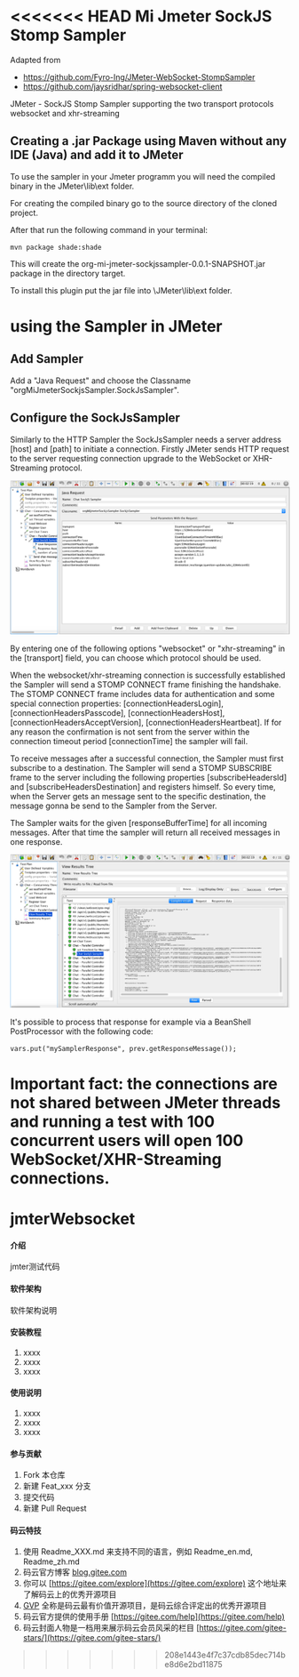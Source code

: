<<<<<<< HEAD
Mi Jmeter SockJS Stomp Sampler
======

Adapted from
* https://github.com/Fyro-Ing/JMeter-WebSocket-StompSampler
* https://github.com/jaysridhar/spring-websocket-client

JMeter - SockJS Stomp Sampler supporting the two transport protocols websocket and xhr-streaming

## Creating a .jar Package using Maven without any IDE (Java) and add it to JMeter
To use the sampler in your Jmeter programm you will need the compiled binary in the JMeter\lib\ext folder.

For creating the compiled binary go to the source directory of the cloned project.

After that run the following command in your terminal:

	mvn package shade:shade

This will create the org-mi-jmeter-sockjssampler-0.0.1-SNAPSHOT.jar package in the directory target.

To install this plugin put the jar file into \JMeter\lib\ext folder.

# using the Sampler in JMeter

## Add Sampler

Add a "Java Request" and choose the Classname "orgMiJmeterSockjsSampler.SockJsSampler".  

## Configure the SockJsSampler

Similarly to the HTTP Sampler the SockJsSampler needs a server address [host] and [path] to initiate a connection. Firstly JMeter sends HTTP request to the server requesting connection upgrade to the WebSocket or XHR-Streaming protocol.

![picture](pictures/sampler_configuration.png)

By entering one of the following options "websocket" or "xhr-streaming" in the [transport] field, you can choose which protocol should be used.

When the websocket/xhr-streaming connection is successfully established the Sampler will send a STOMP CONNECT frame finishing the handshake. The STOMP CONNECT frame includes data for authentication and some special connection properties: [connectionHeadersLogin], [connectionHeadersPasscode], [connectionHeadersHost], [connectionHeadersAcceptVersion], [connectionHeadersHeartbeat].
If for any reason the confirmation is not sent from the server within the connection timeout period [connectionTime] the sampler will fail.

To receive messages after a successful connection, the Sampler must first subscribe to a destination. The Sampler will send a STOMP SUBSCRIBE frame to the server including the following properties [subscribeHeadersId] and [subscribeHeadersDestination] and registers himself. So every time, when the Server gets an message sent to the specific destination, the message gonna be send to the Sampler from the Server.

The Sampler waits for the given [responseBufferTime] for all incoming messages. After that time the sampler will return all received messages in one response.

![picture](pictures/sampler_result.png)

It's possible to process that response for example via a BeanShell PostProcessor with the following code:

	vars.put("mySamplerResponse", prev.getResponseMessage());

Important fact: the connections are not shared between JMeter threads and running a test with 100 concurrent users will open 100 WebSocket/XHR-Streaming connections.
=======
# jmterWebsocket

#### 介绍
jmter测试代码

#### 软件架构
软件架构说明


#### 安装教程

1. xxxx
2. xxxx
3. xxxx

#### 使用说明

1. xxxx
2. xxxx
3. xxxx

#### 参与贡献

1. Fork 本仓库
2. 新建 Feat_xxx 分支
3. 提交代码
4. 新建 Pull Request


#### 码云特技

1. 使用 Readme\_XXX.md 来支持不同的语言，例如 Readme\_en.md, Readme\_zh.md
2. 码云官方博客 [blog.gitee.com](https://blog.gitee.com)
3. 你可以 [https://gitee.com/explore](https://gitee.com/explore) 这个地址来了解码云上的优秀开源项目
4. [GVP](https://gitee.com/gvp) 全称是码云最有价值开源项目，是码云综合评定出的优秀开源项目
5. 码云官方提供的使用手册 [https://gitee.com/help](https://gitee.com/help)
6. 码云封面人物是一档用来展示码云会员风采的栏目 [https://gitee.com/gitee-stars/](https://gitee.com/gitee-stars/)
>>>>>>> 208e1443e4f7c37cdb85dec714be8d6e2bd11875
